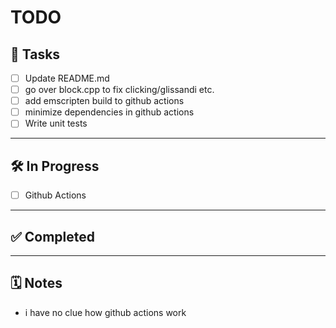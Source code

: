 # TODO

## 📝 Tasks

- [ ] Update README.md
- [ ] go over block.cpp to fix clicking/glissandi etc.
- [ ] add emscripten build to github actions
- [ ] minimize dependencies in github actions
- [ ] Write unit tests

---

## 🛠️ In Progress

- [ ] Github Actions

---

## ✅ Completed

---

## 🗓️ Notes

- i have no clue how github actions work
